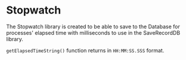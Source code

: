 # Stopwatch
The Stopwatch library is created to be able to save to the Database for processes' elapsed time with milliseconds to use in the SaveRecordDB library.

``` getElapsedTimeString() ``` function returns in  ```HH:MM:SS.SSS``` format.
